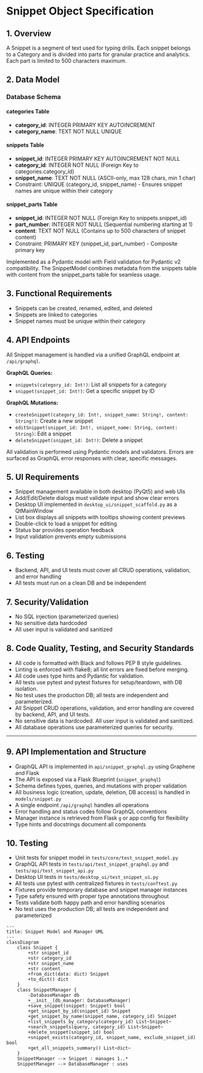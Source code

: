 # Snippet Object Specification

## 1. Overview
A Snippet is a segment of text used for typing drills. Each snippet belongs to a Category and is divided into parts for granular practice and analytics. Each part is limited to 500 characters maximum.

## 2. Data Model

### Database Schema

#### categories Table
- **category_id**: INTEGER PRIMARY KEY AUTOINCREMENT
- **category_name**: TEXT NOT NULL UNIQUE

#### snippets Table
- **snippet_id**: INTEGER PRIMARY KEY AUTOINCREMENT NOT NULL
- **category_id**: INTEGER NOT NULL (Foreign Key to categories.category_id)
- **snippet_name**: TEXT NOT NULL (ASCII-only, max 128 chars, min 1 char)
- Constraint: UNIQUE (category_id, snippet_name) - Ensures snippet names are unique within their category

#### snippet_parts Table
- **snippet_id**: INTEGER NOT NULL (Foreign Key to snippets.snippet_id)
- **part_number**: INTEGER NOT NULL (Sequential numbering starting at 1)
- **content**: TEXT NOT NULL (Contains up to 500 characters of snippet content)
- Constraint: PRIMARY KEY (snippet_id, part_number) - Composite primary key

Implemented as a Pydantic model with Field validation for Pydantic v2 compatibility. The SnippetModel combines metadata from the snippets table with content from the snippet_parts table for seamless usage.

## 3. Functional Requirements
- Snippets can be created, renamed, edited, and deleted
- Snippets are linked to categories
- Snippet names must be unique within their category

## 4. API Endpoints
All Snippet management is handled via a unified GraphQL endpoint at `/api/graphql`.

**GraphQL Queries:**
- `snippets(category_id: Int!)`: List all snippets for a category
- `snippet(snippet_id: Int!)`: Get a specific snippet by ID

**GraphQL Mutations:**
- `createSnippet(category_id: Int!, snippet_name: String!, content: String!)`: Create a new snippet
- `editSnippet(snippet_id: Int!, snippet_name: String, content: String)`: Edit a snippet
- `deleteSnippet(snippet_id: Int!)`: Delete a snippet

All validation is performed using Pydantic models and validators. Errors are surfaced as GraphQL error responses with clear, specific messages.

## 5. UI Requirements
- Snippet management available in both desktop (PyQt5) and web UIs
- Add/Edit/Delete dialogs must validate input and show clear errors
- Desktop UI implemented in `desktop_ui/snippet_scaffold.py` as a QtMainWindow
- List box displays all snippets with tooltips showing content previews
- Double-click to load a snippet for editing
- Status bar provides operation feedback
- Input validation prevents empty submissions

## 6. Testing
- Backend, API, and UI tests must cover all CRUD operations, validation, and error handling
- All tests must run on a clean DB and be independent

## 7. Security/Validation
- No SQL injection (parameterized queries)
- No sensitive data hardcoded
- All user input is validated and sanitized

## 8. Code Quality, Testing, and Security Standards
- All code is formatted with Black and follows PEP 8 style guidelines.
- Linting is enforced with flake8; all lint errors are fixed before merging.
- All code uses type hints and Pydantic for validation.
- All tests use pytest and pytest fixtures for setup/teardown, with DB isolation.
- No test uses the production DB; all tests are independent and parameterized.
- All Snippet CRUD operations, validation, and error handling are covered by backend, API, and UI tests.
- No sensitive data is hardcoded. All user input is validated and sanitized.
- All database operations use parameterized queries for security.

---

## 9. API Implementation and Structure
- GraphQL API is implemented in `api/snippet_graphql.py` using Graphene and Flask
- The API is exposed via a Flask Blueprint (`snippet_graphql`)
- Schema defines types, queries, and mutations with proper validation
- All business logic (creation, update, deletion, DB access) is handled in `models/snippet.py`
- A single endpoint `/api/graphql` handles all operations
- Error handling and status codes follow GraphQL conventions
- Manager instance is retrieved from Flask `g` or app config for flexibility
- Type hints and docstrings document all components

## 10. Testing
- Unit tests for snippet model in `tests/core/test_snippet_model.py`
- GraphQL API tests in `tests/api/test_snippet_graphql.py` and `tests/api/test_snippet_api.py`
- Desktop UI tests in `tests/desktop_ui/test_snippet_ui.py`
- All tests use pytest with centralized fixtures in `tests/conftest.py`
- Fixtures provide temporary database and snippet manager instances
- Type safety ensured with proper type annotations throughout
- Tests validate both happy path and error handling scenarios
- No test uses the production DB; all tests are independent and parameterized

<!--
Code Review Summary:
- `Snippet` (snippet.py):
  - Pydantic model with strong validation for all fields (ASCII, length, SQLi, integer checks).
  - Uses custom validators for name/content, and provides from_dict/to_dict helpers.
  - Enforces uniqueness and security at the model and manager level.
- `SnippetManager` (snippet_manager.py):
  - Handles all CRUD for snippets, including splitting content into parts (max 500 chars).
  - Validates with Pydantic, checks for uniqueness, and handles DB errors robustly.
  - Methods for create, get by id/name, list by category, search, update, delete, and summary.
  - Uses parameterized queries and logs errors.
  - Follows good separation of concerns and error handling.
-->

```mermaid
---
title: Snippet Model and Manager UML
---
classDiagram
    class Snippet {
        +str snippet_id
        +str category_id
        +str snippet_name
        +str content
        +from_dict(data: dict) Snippet
        +to_dict() dict
    }
    class SnippetManager {
        -DatabaseManager db
        +__init__(db_manager: DatabaseManager)
        +save_snippet(snippet: Snippet) bool
        +get_snippet_by_id(snippet_id) Snippet
        +get_snippet_by_name(snippet_name, category_id) Snippet
        +list_snippets_by_category(category_id) List~Snippet~
        +search_snippets(query, category_id) List~Snippet~
        +delete_snippet(snippet_id) bool
        +snippet_exists(category_id, snippet_name, exclude_snippet_id) bool
        +get_all_snippets_summary() List~dict~
    }
    SnippetManager --> Snippet : manages 1..*
    SnippetManager --> DatabaseManager : uses
```
